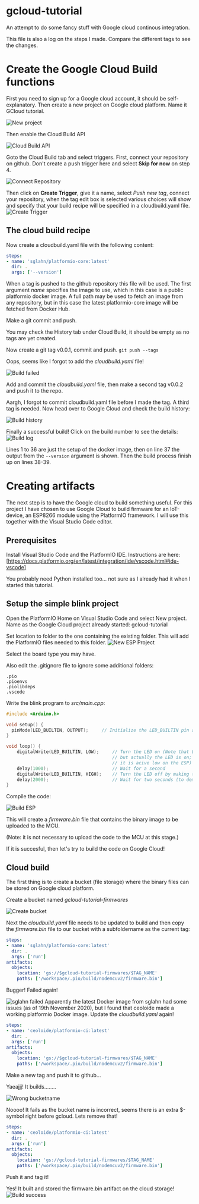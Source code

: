 # gcloud-tutorial
An attempt to do some fancy stuff with Google cloud continous integration.

This file is also a log on the steps I made. Compare the different tags to see the changes.

# Create the Google Cloud Build functions
First you need to sign up for a Google cloud account, it should be self-explanatory.
Then create a new project on Google cloud platform. Name it GCloud tutorial.

![New project](img/new_project.png)

Then enable the Cloud Build API

![Cloud Build API](img/cloud_build_api.png)

Goto the Cloud Build tab and select triggers. First, connect your repository on github. Don't create a push trigger here and select **Skip for now** on step 4.

![Connect Repository](img/connect_repository.png)

Then click on **Create Trigger**, give it a name, select *Push new tag*, connect your repository, when the tag edit box is selected various choices will show and specify that your build recipe will be specified in a cloudbuild.yaml file.
![Create Trigger](img/create_trigger.png)

## The cloud build recipe
Now create a cloudbuild.yaml file with the following content:
```yaml
steps:
- name: 'sglahn/platformio-core:latest'  
  dir: .
  args: ['--version']
```
When a tag is pushed to the github repository this file will be used. The first argument *name* specifies the image to use, which in this case is a public platformio docker image. A full path may be used to fetch an image from any repository, but in this case the latest platformio-core image will be fetched from Docker Hub.

Make a git commit and push.

You may check the History tab under Cloud Build, it should be empty as no tags are yet created.

Now create a git tag v0.0.1, commit and push. ``git push --tags``

Oops, seems like I forgot to add the *cloudbuild.yaml* file!

![Build failed](img/build_failed.png)

Add and commit the *cloudbuild.yaml* file, then make a second tag v0.0.2 and push it to the repo.

Aargh, I forgot to commit cloudbuild.yaml file before I made the tag. A third tag is needed. Now head over to Google Cloud and check the build history:

![Build history](img/build_history.png)

Finally a successful build! Click on the build number to see the details:
![Build log](img/build_log.png)

Lines 1 to 36 are just the setup of the docker image, then on line 37 the output from the ``--version`` argument is shown. Then the build process finish up on lines 38-39.

# Creating artifacts

The next step is to have the Google cloud to build something useful. For this project I have chosen to use Google Cloud to build firmware for an IoT-device, an ESP8266 module using the PlatformIO framework. I will use this together with the Visual Studio Code editor.

## Prerequisites
Install Visual Studio Code and the PlatformIO IDE. Instructions are here:
[https://docs.platformio.org/en/latest/integration/ide/vscode.html#ide-vscode]

You probably need Python installed too... not sure as I already had it when I started this tutorial.

## Setup the simple blink project

Open the PlatformIO Home on Visual Studio Code and select New project. Name as the Google Cloud project already started: gcloud-tutorial

Set location to folder to the one containing the existing folder. This will add the PlatformIO files needed to this folder.
![New ESP Project](img/new_esp_project.png)

Select the board type you may have.

Also edit the .gitignore file to ignore some additional folders:
```
.pio
.pioenvs
.piolibdeps
.vscode
```
Write the blink program to *src/main.cpp*:
```cpp
#include <Arduino.h>

void setup() {
  pinMode(LED_BUILTIN, OUTPUT);     // Initialize the LED_BUILTIN pin as an output
}

void loop() {
    digitalWrite(LED_BUILTIN, LOW);     // Turn the LED on (Note that LOW is the voltage level
                                        // but actually the LED is on; this is because 
                                        // it is acive low on the ESP)
    delay(1000);                        // Wait for a second
    digitalWrite(LED_BUILTIN, HIGH);    // Turn the LED off by making the voltage HIGH
    delay(2000);                        // Wait for two seconds (to demonstrate the active low LED)
}
```

Compile the code:

![Build ESP](img/build_esp.png)

This will create a *firmware.bin* file that contains the binary image to be uploaded to the MCU.

(Note: it is not necessary to upload the code to the MCU at this stage.)

If it is succesful, then let's try to build the code on Google Cloud!

## Cloud build

The first thing is to create a bucket (file storage) where the binary files can be stored on Google cloud platform.

Create a bucket named *gcloud-tutorial-firmwares*

![Create bucket](img/create_bucket.png) 

Next the *cloudbuild.yaml* file needs to be updated to build and then copy the *firmware.bin* file to our bucket with a subfoldername as the current tag:
```yaml
steps:
- name: 'sglahn/platformio-core:latest'  
  dir: .
  args: ['run']  
artifacts: 
  objects: 
    location: 'gs://$gcloud-tutorial-firmwares/$TAG_NAME'
    paths: ['/workspace/.pio/build/nodemcuv2/firmware.bin']
```

Bugger! Failed again! 

![sglahn failed](img/sglahn_failed.png)
Apparently the latest Docker image from sglahn had some issues (as of 19th November 2020), but I found that ceoloide made a working platformio Docker image. Update the *cloudbuild.yaml* again!
```yaml
steps:
- name: 'ceoloide/platformio-ci:latest'  
  dir: .
  args: ['run']  
artifacts: 
  objects: 
    location: 'gs://$gcloud-tutorial-firmwares/$TAG_NAME'
    paths: ['/workspace/.pio/build/nodemcuv2/firmware.bin']
```

Make a new tag and push it to github...

Yaeajjj! It builds........

![Wrong bucketname](img/wrong_bucketname.png)

Noooo! It fails as the bucket name is incorrect, seems there is an extra $-symbol right before gcloud. Lets remove that!

```yaml
steps:
- name: 'ceoloide/platformio-ci:latest'  
  dir: .
  args: ['run']  
artifacts: 
  objects: 
    location: 'gs://gcloud-tutorial-firmwares/$TAG_NAME'
    paths: ['/workspace/.pio/build/nodemcuv2/firmware.bin']
```
Push it and tag it!

Yes! It built and stored the firmware.bin artifact on the cloud storage!
![Build success](img/build_success.png)